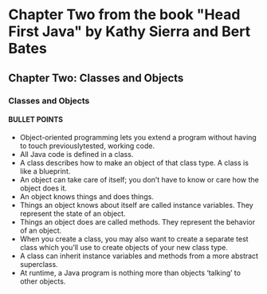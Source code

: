 # Chapter Two from the book "Head First Java" by Kathy Sierra and Bert Bates

## Chapter Two: Classes and Objects

### Classes and Objects

#### BULLET POINTS

- Object-oriented programming lets you extend
a program without having to touch previouslytested,
working code.
- All Java code is defined in a class.
- A class describes how to make an object of
that class type. A class is like a blueprint.
- An object can take care of itself; you don’t
have to know or care how the object does it.
- An object knows things and does things.
- Things an object knows about itself are called
instance variables. They represent the state
of an object.
- Things an object does are called methods.
They represent the behavior of an object.
- When you create a class, you may also want
to create a separate test class which you’ll
use to create objects of your new class type.
- A class can inherit instance variables and
methods from a more abstract superclass.
- At runtime, a Java program is nothing more
than objects ‘talking’ to other objects.
